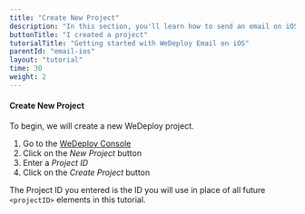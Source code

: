 ```yaml
---
title: "Create New Project"
description: "In this section, you'll learn how to send an email on iOS using the WeDeploy API Client."
buttonTitle: "I created a project"
tutorialTitle: "Getting started with WeDeploy Email on iOS"
parentId: "email-ios"
layout: "tutorial"
time: 30
weight: 2
---
```


#### Create New Project

To begin, we will create a new WeDeploy project.

1. Go to the <a href="https://console.wedeploy.com" target="_blank">WeDeploy Console</a>
2. Click on the _New Project_ button
3. Enter a _Project ID_
4. Click on the _Create Project_ button

The Project ID you entered is the ID you will use in place of all future `<projectID>` elements in this tutorial.
